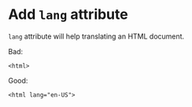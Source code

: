 # Add `lang` attribute

`lang` attribute will help translating an HTML document.

Bad:

    <html>

Good:

    <html lang="en-US">

